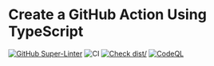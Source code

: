 # Create a GitHub Action Using TypeScript

[![GitHub Super-Linter](https://github.com/actions/depcache/actions/workflows/linter.yml/badge.svg)](https://github.com/super-linter/super-linter)
![CI](https://github.com/actions/depcache/actions/workflows/ci.yml/badge.svg)
[![Check dist/](https://github.com/actions/depcache/actions/workflows/check-dist.yml/badge.svg)](https://github.com/actions/depcache/actions/workflows/check-dist.yml)
[![CodeQL](https://github.com/actions/depcache/actions/workflows/codeql-analysis.yml/badge.svg)](https://github.com/actions/depcache/actions/workflows/codeql-analysis.yml)
